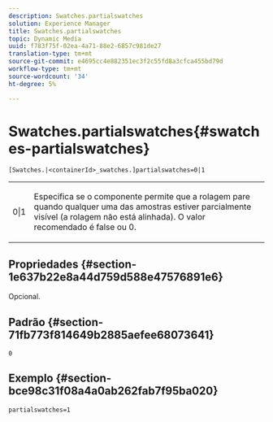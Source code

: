 ```yaml
---
description: Swatches.partialswatches
solution: Experience Manager
title: Swatches.partialswatches
topic: Dynamic Media
uuid: f783f75f-02ea-4a71-88e2-6857c981de27
translation-type: tm+mt
source-git-commit: e4695cc4e882351ec3f2c55fd8a3cfca455bd79d
workflow-type: tm+mt
source-wordcount: '34'
ht-degree: 5%

---
```



# Swatches.partialswatches{#swatches-partialswatches}

`[Swatches.|<containerId>_swatches.]partialswatches=0|1`

<table id="table_4B8CEC134277403A840A050BD8C8CE2B"> 
 <tbody> 
  <tr> 
   <td> <p> <span class="codeph"> 0|1</span> </p> </td> 
   <td> <p> Especifica se o componente permite que a rolagem pare quando qualquer uma das amostras estiver parcialmente visível (a rolagem não está alinhada). O valor recomendado é <span class="codeph"> false</span> ou <span class="codeph"> 0</span>. </p> </td> 
  </tr> 
 </tbody> 
</table>

## Propriedades {#section-1e637b22e8a44d759d588e47576891e6}

Opcional.

## Padrão {#section-71fb773f814649b2885aefee68073641}

`0`

## Exemplo {#section-bce98c31f08a4a0ab262fab7f95ba020}

`partialswatches=1`

